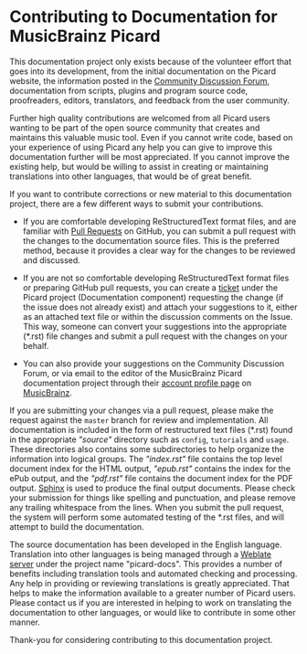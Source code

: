 # Contributing to Documentation for MusicBrainz Picard

This documentation project only exists because of the volunteer effort that goes into its development, from the initial documentation on the Picard website, the information posted in the [Community Discussion Forum](https://community.metabrainz.org/), documentation from scripts, plugins and program source code, proofreaders, editors, translators, and feedback from the user community.

Further high quality contributions are welcomed from all Picard users wanting to be part of the open source community that creates and maintains this valuable music tool. Even if you cannot write code, based on your experience of using Picard any help you can give to improve this documentation further will be most appreciated. If you cannot improve the existing help, but would be willing to assist in creating or maintaining translations into other languages, that would be of great benefit.

If you want to contribute corrections or new material to this documentation project, there are a few different ways to submit your contributions.

- If you are comfortable developing ReStructuredText format files, and are familiar with [Pull Requests](https://github.com/metabrainz/picard-docs/pulls) on GitHub, you can submit a pull request with the changes to the documentation source files. This is the preferred method, because it provides a clear way for the changes to be reviewed and discussed.

- If you are not so comfortable developing ReStructuredText format files or preparing GitHub pull requests, you can create a [ticket](https://tickets.metabrainz.org/issues/?jql=project+%3D+PICARD+AND+component+%3D+Documentation+AND+resolution+%3D+Unresolved) under the Picard project (Documentation component) requesting the change (if the issue does not already exist) and attach your suggestions to it, either as an attached text file or within the discussion comments on the Issue. This way, someone can convert your suggestions into the appropriate (\*.rst) file changes and submit a pull request with the changes on your behalf.

- You can also provide your suggestions on the Community Discussion Forum, or via email to the editor of the MusicBrainz Picard documentation project through their [account profile page](https://musicbrainz.org/user/rdswift) on [MusicBrainz](https://musicbrainz.org/).

If you are submitting your changes via a pull request, please make the request against the `master` branch for review and implementation.  All documentation is included in the form of restructured text files (\*.rst) found in the appropriate *"source"* directory such as `config`, `tutorials` and `usage`.  These directories also contains some subdirectories to help organize the information into logical groups.  The *"index.rst"* file contains the top level document index for the HTML output, *"epub.rst"* contains the index for the ePub output, and the *"pdf.rst"* file contains the document index for the PDF output. [Sphinx](https://www.sphinx-doc.org/) is used to produce the final output documents.  Please check your submission for things like spelling and punctuation, and please remove any trailing whitespace from the lines.  When you submit the pull request, the system will perform some automated testing of the \*.rst files, and will attempt to build the documentation.

The source documentation has been developed in the English language. Translation into other languages is being managed through a [Weblate server](https://translations.metabrainz.org/) under the project name "picard-docs". This provides a number of benefits including translation tools and automated checking and processing. Any help in providing or reviewing translations is greatly appreciated. That helps to make the information available to a greater number of Picard users. Please contact us if you are interested in helping to work on translating the documentation to other languages, or would like to contribute in some other manner.

Thank-you for considering contributing to this documentation project.
